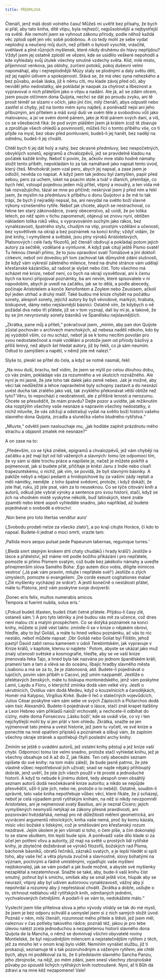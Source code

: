 ```yaml
---
title: PŘEDMLUVA
---
```


Čtenáři, jenž máš dosti volného času! Můžeš mi uvěřit bez přísahy, že bych si přál, aby tato kniha, dítě vtipu, byla nejhezčí, nejpůsobivější a nejbystřejší na světě. Ale nemohl jsem se vyhnout zákonu přírody, podle něhož každá věc zplodí opět jen věc sobě podobnou. A co tedy mohl ze sebe vydat neplodný a neučený můj duch, než příběh o bytosti vyschlé, vrásčité, svéhlavé a plné různých myšlenek, které nikdy druhému do hlavy nepřijdou? Vždyť jsem jej ostatně zplodil ve vězení, kde se usídlilo veškeré nepohodlí a kde vyhledaly svůj útulek všechny smutné vzdechy světa. Klid, milé místo, příjemnost venkova, jas oblohy, zurčení potoků, pokoj duševní velmi napomáhají, aby i nejneplodnější Múzy staly se plodnými a daly světu děti, jež jej naplní údivem a spokojeností. Stává se, že má otec syna nehezkého a bez půvabu, avšak láska, již k němu cítí, mu klade závoj před oči, aby neviděl jeho nedostatky, ale pokládal je naopak za chytrost a líbeznost a vypravoval o nich přátelům jako o vtipu a nadání. Ale já, ač se zdám otcem, jsem pouze otčímem dona Quijota, nechci se dát po proudu zvyku, ani tě prosit téměř se slzami v očích, jako jiní činí, milý čtenáři, abys odpustil nebo zastřel si chyby, jež na tomto mém synu najdeš; a poněvadž nejsi ani jeho příbuzným, ani přítelem a máš svoji duši ve svém těle a svobodnou vůli jako malovanou, a jsi ve svém domě pánem, jako je Král pánem svých daní, a víš, co se všeobecně říká: že pod svým pláštěm jsem já králem (což tě zbavuje a zprošťuje všech ohledů a povinností), můžeš říci o tomto příběhu vše, co ti přijde na mysl, bez obav před pomluvami, budeš-li jej hanět, bez nadějí na odměnu, budeš-li jej chválit.

Chtěl bych ti jej dát holý a nahý, bez okrasné předmluvy, bez nespočetných, obvyklých sonetů, epigramů a chvalozpěvů, jež se pravidelně kladou na počátek každé knihy. Neboť ti povím, že, ačkoliv mne stálo hodně námahy složit tento příběh, nepokládám to za tak namáhavé jako napsat tento úvod, který čteš. Mnohokrát jsem vzal pero, abych jej napsal, a zase jsem je odložil, nevěda co napsat. A když jsem tak jednou byl zamyšlen, papír před sebou, pero za uchem, loket na psacím stole a tvář v dlaních, přemítaje, co bych řekl, vstoupil pojednou jeden můj přítel, vtipný a moudrý, a ten vida mě tak rozvažujícího, tázal se mne po příčině; neskrýval jsem ji před ním a řekl jsem, že myslím na předmluvu k příběhu o donu Quijotovi a že mě to tak trápí, že bych ji nejraději nepsal, ba, ani nevydal na světlo boží slavné výkony vznešeného rytíře. Neboť jak chcete, abych se nestrachoval, co řekne ten starý zákonodárce, zvaný obecenstvo, až uvidí, že po tolika letech, po něž spím v tichu zapomenutí, objevuji se znovu nyní, obtížen nákladem tolika roků věku, s vypravováním suchým jako rákos, bez vynalézavosti, špatného stylu, chudým na vtip, prostým vzdělání a učenosti, bez vysvětlivek na okraji a bez poznámek na konci knihy; vždyť vídám, že jiné knihy, i vymyšlené a světské, jsou plny výroků Aristotelových, Platonových i celé řady filozofů, jež čtenáři obdivují a pokládají potom jejich autory za sečtělé, vzdělané a výmluvné. A když pak citují ještě Písmo svaté! Tu řeknou čtenáři přímo, že to jsou opravdoví svatí Tomášové a jiní doktoři církevní, neboť oni dovedou při tom zachovat tak důmyslně zdání slušnosti, že když vám vykreslí záletného milence, hned na druhé stránce vám udělají křesťanské kázáníčko, až radost je slyšet nebo číst. Toto všechno má scházet mé knize, neboť není, co bych na okraji vysvětloval, ani k čemu bych na konci připojoval poznámky, ba ani nevím, které spisovatele v ní napodobím, abych je uvedl na začátku, jak se to dělá, a podle abecedy, počínaje Aristotelem a konče Xenofontem a Zoylem nebo Zeuxisem, ačkoli byl jeden utrhač a druhý malíř. Také budou mé knize chybět na počátku sonety, alespoň sonety, jejichž autory by byli vévodové, markýzi, hrabata, biskupové, dámy nebo nejslavnější básníci. Ostatně vím, že kdybych o ně požádal dva nebo tři přátele, již se v tom vyznají, dali by mi je, a takové, že by se jim nevyrovnaly sonety básníků ve Španělsku nejslavnějších.

„Zkrátka, pane můj a příteli,“ pokračoval jsem, „míním, aby pan don Quijote zůstal pochován v archivech manchských, až nebesa nadělí někoho, kdo by jej vyzdobil vším, co mu schází, neboť já se k tomu necítím povolán pro svou nedostatečnost a malé vzdělání a protože jsem od přírody bázlivý a příliš lenivý, než abych šel hledat autory, již by řekli, co já sám neumím. Odtud to zamýšlení a napětí, v němž jste mě nalezl.“

Slyše to, pleskl se přítel do čela, a když se notně nasmál, řekl:

„Na mou duši, brachu, teď vidím, že jsem se mýlil po celou dlouhou dobu, co vás znám, pokládaje vás za rozumného a ve skutcích rozvážného. Ale nyní je mi jasné, že jste toho tak dalek jako země nebes. Jak je možné, aby věci tak nedůležité a lehce napravitelné byly schopny zastavit a do nesnází uvést ducha tak zralého jako váš, tak zvyklého překonávat větší obtíže než tyto? Věru, to nepochází z neobratnosti, ale z přílišné lenosti a nerozumu. Chcete se přesvědčit, že mám pravdu? Dejte pozor a uvidíte, jak mžiknutím oka rozptýlím všechny vaše nesnáze a napravím všechny nedostatky, o nichž mluvíte, že vás zdržují a odstrašují vydat na světlo boží historii vašeho slavného dona Quijota, zrcadla a slunéčka všeho bludného rytířstva.“

„Mluvte,“ odvětil jsem naslouchaje mu, „jak hodláte zaplnit prázdnotu mého strachu a objasnit zmatek mé nesnáze?“

A on zase na to:

„Především, co se týká znělek, epigramů a chvalozpěvů, jež vám chybějí na začátku a jež mají být od lidí vážených a slavných: tomu lze odpomoci tím, že vy sám si dáte trochu práce a napíšete je, načež je můžete pokřtít a pojmenovat, jak si budete přát, přičítaje je knězi Janu z Indie nebo císaři trapezuntskému, o nichž, jak vím, se povídá, že byli slavnými básníky. A pakliže nebyli a nějací pedanti a hnidopichové by za vašimi zády reptali a měli námitky, nemějte  z toho špatné svědomí, protože, i když dokáží, že jste lhal, ruku, jíž jste psal, vám za to neuseknou. Co se týče citování knih a autorů, odkud jste vybral výroky a sentence pro svou historii, stačí, když se jich na vhodném místě vyskytne několik, buď latinských, které znáte zpaměti nebo které aspoň vyhledáte snadno, jako například, až budete pojednávat o svobodě a otroctví:

‚Non bene pro toto litertas venditur auro‘

(‚Svobodu prodati nelze za všecko zlato‘), a po kraji citujte Horáce, či kdo to napsal. Budete-li jednat o moci smrti, vrazte tam:

‚Pallida mors aequo pulsat pede Papeurum tabernas, regumque turres.‘

(‚Bledá smrt stejným krokem drtí chaty chudáků i hrady králů‘) Jestliže o lásce a přátelství, jež máme mít podle božího přikázání i pro nepřátele, pomozte si přímo Písmem svatým, což bude bez jakékoliv námahy a uveďte přinejmenším slova Samého Boha: ‚Ego autem dico vobis, diligite inimicos vestros‘ (‚Já pak vám pravím, milujte i nepřátele své!‘) Jestliže o zlých úmyslech, pomozte si evangeliem: ‚De corde exeunt cogitationes malae‘ (‚Zlé myšlenky vycházejí ze srdce‘). A jestli konečně o nestálosti přátel, máte tu Platona, jenž vám poskytne svoje dvojverší:

‚Donec eris felix, multos numerabis amicos.  
Tempora si fuerint nubila, solus eris.‘

(‚Pokud budeš šťasten, budeš čítati četné přátele. Přijdou-li časy zlé, ostaneš sám.‘) A pro tyto latiníky a jiné budou vás mít za učence, což dnes není malou ctí a malým prospěchem. Co se dotýká poznámek na konci knihy, můžete si jistě vést takto: zmíníte-li se v knize o nějakém obrovi, hleďte, aby to byl Goliáš, a máte tu hned velkou poznámku, ač vás to nic nestálo, neboť můžete napsat: ‚Obr Goliáš nebo Goliat byl Filištín, jehož pastýř David zabil ranou kamenem v údolí Terebintském, jak vypravuje v Knize králů, v kapitole, kterou si najdete.‘ Potom, abyste se ukázal jako muž znalý učenosti světské a kosmografie, hleďte, aby se ve vaší knize jmenovala řeka Tajo, a hned byla tak nazvána po jednom španělském králi; pramení tam a tam a vlévá se do oceánu, líbajíc hradby slavného města Lisabonu a má se za to, že je zlatonosná, atd. Budete-li pojednávat o lupičích, povím vám příběh o Cacovi, jejž umím nazpaměť. Jestliže o přelétavých ženských, máte tu biskupa montonédského, jenž vám poskytne Lamii, Laydu a Floru, o kterýchž zmínka dodá vám velké víry. Jestli o ukrutnicích, Ovidius vám dodá Medeu, když o kouzelnících a čarodějkách, Homér má Kalypso, Virgilius Kirké. Bude-li řeč o statečných vojevůdcích, Julius César poskytne vám sám sebe ve svých Zápiscích a Plútarchos dodá vám tisíc Alexandrů. Budete-li pojednávat o lásce, stačí znát krapet italštiny a Leon Hebreo vám příkladů naloží vrchovatě; a nechcete-li odbíhat do ciziny, máte doma Fonsecovu ‚Lásku boží‘, kde se uvádí vše, co vy i ten nejchytřejší mohl by si jen přát v tom ohledu. Zkrátka, snažte se jen vyjmenovat tato jména a uvést historie, jež jsem tu vyčetl, ve své knize a ponechte na mně opatření přípisků a poznámek a slibuji vám, že zaplním všechny okraje stránek a spotřebuji čtyři poslední archy knihy.

Zmíním se ještě o uvádění autorů, jež ostatní knihy pěstují a jež knize vaší chybí. Odpomoci tomu lze velmi snadno, protože stačí vyhledat knihu, jež je všechny obsahuje od A až do Z, jak říkáte. Ten celý abecední seznam opíšete do své knihy: na tom málo záleží, že bude jasně patrno, že jste vlastně vůbec nepotřeboval jich užívati; snad se najde nějaký přihlouplý dobrák, jenž uvěří, že jste jich všech použil v té prosté a jednoduché historii. A když to nebude k jinému dobré, tedy alespoň onen obsáhlý seznam autorů dodá neočekávaně knize autoritu; a nikdo se nepůjde přesvědčit, užil-li jste jich, nebo ne, protože o to neběží. Ostatně, soudím-li správně, tato vaše kniha nepotřebuje vůbec věcí, které říkáte, že jí scházejí, neboť je celá výpadem proti rytířským knihám, na něž si nikdy nevzpomněl Aristoteles, ani je nejmenoval svatý Basilius, ani je neznal Cicero; jejich vymyšlených nesmyslů netýkají se zákony přesné pravdivosti, ani pozorování hvězdářská, nemají pro ně důležitosti měření geometrická, ani vyvrácení argumentů rétorických; kniha vaše nemá, proč by komu kázala, mísíc věci božské s lidskými, což je směšování pro křesťanský rozum nezdravé. Jejím úkolem je jen všímati si toho, o čem píše, a čím dokonaleji to se stane skutkem, tím lepší bude spis. A poněvadž vaše dílo klade si za účel jen potření vlivu a autority, již mají na světě u prostých lidí rytířské knihy, je zbytečné dožebrávat se výroků filozofů, božských rad Písma, báchorek básníků, obratů řečníků, zázraků svatých, a je lepší hledět si spíš toho, aby vaše řeč a věta plynula zvučně a slavnostně, slovy bohatými na význam, poctivými a řádně umístěnými, vyjadřujíc vaše myšlení nejdokonaleji, jak se vám podaří a jak bude možné, a abyste své myšlenky nezaplétal a nezatemňoval. Snažte se také, aby, bude-li vaši knihu číst smutný, pohnut byl k smíchu, smíšek aby se smál ještě více, hlupák aby se neurazil, vtipný aby byl udiven autorovou vynalézavostí, vážný aby jí nepohrdal a rozumný aby ji nepřestával chválit. Zkrátka a dobře, usilujte o to, strhnout neblahou věž rytířských knih, odmítaných jedněmi, vychvalovaných četnějšími. A podaří-li se vám to, nedokážete málo.“

Vyslechl jsem tiše přítelova slova a jeho vývody vtiskly se tak do mé mysli, že jsem je bez odporu schválil a usmyslel jsem si z nich samých složit úvod. Poznáš v něm, milý čtenáři, rozumnost mého přítele a štěstí, jež jsem měl, naleznuv v čas potřeby takového rádce; poznáš též, jakou je pro tebe úlevou nalézt zcela jednoduchou a nezapletenou historii slavného dona Quijota de la Mancha, o němž se domnívají všichni obyvatelé roviny Montielské, že byl nejcudnějším milencem a nejstatečnějším rytířem z těch, jež za mnoho let v onom kraji bylo vidět. Nemíním vynášet službu, již ti prokazuji, seznamuje tě s tak pozoruhodným a váženým rytířem; ale chtěl bych, abys mi poděkoval za to, že ti představím slavného Sancha Panzu, jeho zbrojnoše, na nějž, po mém zdání, jsem snesl všechny zbrojnošské půvaby po spoustě lichých rytířských knih roztroušené. Nyní, ať ti Bůh dá zdraví a na mne kéž nezapomene! Vale!
